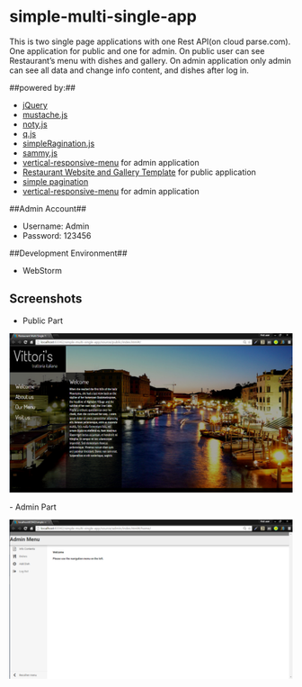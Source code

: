 # simple-multi-single-app
This is two single page applications with one Rest API(on cloud parse.com). One application for public and one for admin. On public user can see Restaurant’s menu with dishes and gallery. On admin application only admin can see all data and change info content, and dishes after log in. 

##powered by:##
- [jQuery]( https://jquery.com/)
- [mustache.js](https://github.com/janl/mustache.js/)
- [noty.js]( https://github.com/needim/noty)
- [q.js](https://github.com/kriskowal/q)
- [simpleRagination.js]( http://flaviusmatis.github.com/simplePagination.js/)
- [sammy.js](http://sammyjs.org/)
- [vertical-responsive-menu](https://github.com/cbfranca/vertical-responsive-menu) for admin application
- [Restaurant Website and Gallery Template](http://tympanus.net/codrops/2011/04/21/restaurant-template/) for public application
- [simple pagination]( http://flaviusmatis.github.com/simplePagination.js/)
- [vertical-responsive-menu](https://github.com/cbfranca/vertical-responsive-menu) for admin application

##Admin Account##
- Username: Admin
- Password: 123456

##Development Environment##
- WebStorm

## Screenshots ##
 - Public Part
<p align="center"><img src="https://raw.githubusercontent.com/Xzq70r4/simple-multi-single-app/master/app-file/public.jpg" /></p>
 - Admin Part
<p align="center"><img src="https://raw.githubusercontent.com/Xzq70r4/simple-multi-single-app/master/app-file/admin.jpg" /></p>
